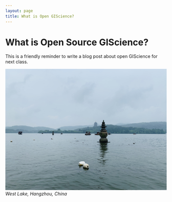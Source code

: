 ```yaml
---
layout: page
title: What is Open GIScience?
---
```


# What is Open Source GIScience? 

This is a friendly reminder to write a blog post about open GIScience for next class.



![Lake](assets/IMG_1576.JPG)
*West Lake, Hangzhou, China*
